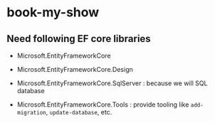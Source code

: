 # book-my-show

## Need following EF core libraries
- Microsoft.EntityFrameworkCore
- Microsoft.EntityFrameworkCore.Design

- Microsoft.EntityFrameworkCore.SqlServer : because we will SQL database
- Microsoft.EntityFrameworkCore.Tools : provide tooling like `add-migration`, `update-database`, etc.
